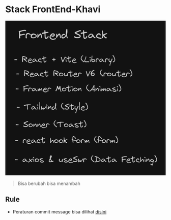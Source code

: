 # Stack FrontEnd-Khavi

![Stack FE](./image/stack-fe.png)

> Bisa berubah bisa menambah

## Rule

- Peraturan commit message bisa dilihat [disini](https://github.com/KHASs-Kharisma-Vidya-Seni/FrontEnd-Khavi/blob/main/rule/commit.md)

